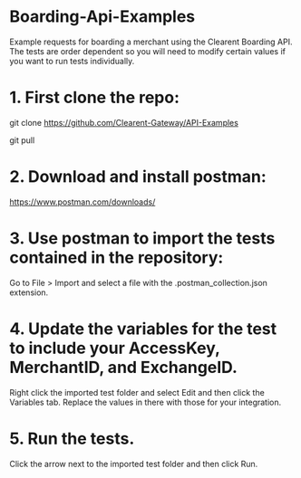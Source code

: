 # Boarding-Api-Examples
Example requests for boarding a merchant using the Clearent Boarding API. The tests are order dependent so you will need to modify certain values if you want to run tests individually.

# 1. First clone the repo:
git clone  https://github.com/Clearent-Gateway/API-Examples

git pull

# 2. Download and install postman:
https://www.postman.com/downloads/

# 3. Use postman to import the tests contained in the repository:
Go to File > Import and select a file with the .postman_collection.json extension.

# 4. Update the variables for the test to include your AccessKey, MerchantID, and ExchangeID.
Right click the imported test folder and select Edit and then click the Variables tab. Replace the values in there with those for your integration.

# 5. Run the tests.
Click the arrow next to the imported test folder and then click Run.

